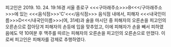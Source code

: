 피고인은 2019. 10. 24. 19:16경 서울 종로구 <<<구아래주소>>>B<<</구아래주소>>>에 있는 <<<음식점>>>'C'<<</음식점>>> 음식점 내에서, 피해자 <<<내국인이름>>>D<<</내국인이름>>>(여, 31세)과 술을 마시던 중 피해자의 오른손을 피고인의 오른손으로 잡아당겨 피해자의 손등에 입을 맞추었고, 이에 피해자가 손을 빼서 피하였음에도 약 10여분 후 맥주를 따르는 피해자의 오른손을 피고인의 오른손으로 만졌다.
이로써 피고인은 피해자를 강제로 추행하였다.